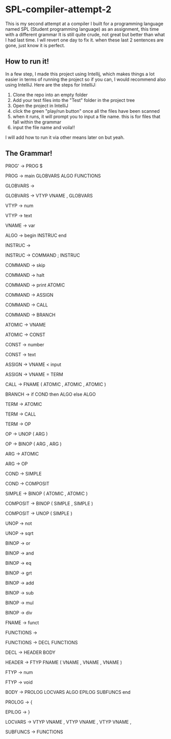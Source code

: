 # SPL-compiler-attempt-2
This is my second attempt at a compiler I built for a programming language named SPL (Student programming language) as an assignment, this time with a different grammar
It is still quite crude, not great but better than what I had last time. I wll revert one day to fix it. when these last 2 sentences are gone, just know it is perfect.


## How to run it! 
In a few step, I made this project using Intellij, which makes things a lot easier in terms of running the project so
if you can, I would recommend also using IntelliJ. Here are the steps for IntelliJ:

1. Clone the repo into an empty folder
2. Add your test files into the "Test" folder in the project tree
3. Open the project in IntelliJ
4. click the green "play/run button" once all the files have been scanned
5. when it runs, it will prompt you to input a file name. this is for files that fall within the grammar
6. input the file name and voila!!

I will add how to run it via other means later on but yeah.

## The Grammar!
PROG' -> PROG $

PROG -> main GLOBVARS ALGO FUNCTIONS

GLOBVARS ->

GLOBVARS -> VTYP VNAME , GLOBVARS

VTYP -> num

VTYP -> text

VNAME -> var

ALGO -> begin INSTRUC end

INSTRUC ->

INSTRUC -> COMMAND ; INSTRUC

COMMAND -> skip

COMMAND -> halt

COMMAND -> print ATOMIC

COMMAND -> ASSIGN

COMMAND -> CALL

COMMAND -> BRANCH

ATOMIC -> VNAME

ATOMIC -> CONST

CONST -> number

CONST -> text

ASSIGN -> VNAME < input

ASSIGN -> VNAME = TERM

CALL -> FNAME ( ATOMIC , ATOMIC , ATOMIC )

BRANCH -> if COND then ALGO else ALGO

TERM -> ATOMIC

TERM -> CALL

TERM -> OP

OP -> UNOP ( ARG )

OP -> BINOP ( ARG , ARG )

ARG -> ATOMIC

ARG -> OP

COND -> SIMPLE

COND -> COMPOSIT

SIMPLE -> BINOP ( ATOMIC , ATOMIC )

COMPOSIT -> BINOP ( SIMPLE , SIMPLE )

COMPOSIT -> UNOP ( SIMPLE )

UNOP -> not

UNOP -> sqrt

BINOP -> or

BINOP -> and

BINOP -> eq

BINOP -> grt

BINOP -> add

BINOP -> sub

BINOP -> mul

BINOP -> div

FNAME -> funct

FUNCTIONS ->

FUNCTIONS -> DECL FUNCTIONS

DECL -> HEADER BODY

HEADER -> FTYP FNAME ( VNAME , VNAME , VNAME )

FTYP -> num

FTYP -> void

BODY -> PROLOG LOCVARS ALGO EPILOG SUBFUNCS end

PROLOG -> {

EPILOG -> }

LOCVARS -> VTYP VNAME , VTYP VNAME , VTYP VNAME ,

SUBFUNCS -> FUNCTIONS
